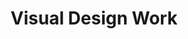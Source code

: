 ---
title: Visual Design Work
layout: layouts/work-index.html
description: Visual Design case studies
collectionName: vd
permalink: 'work/type/{{ title | slug }}/'
eleventyExcludeFromCollections: true
---